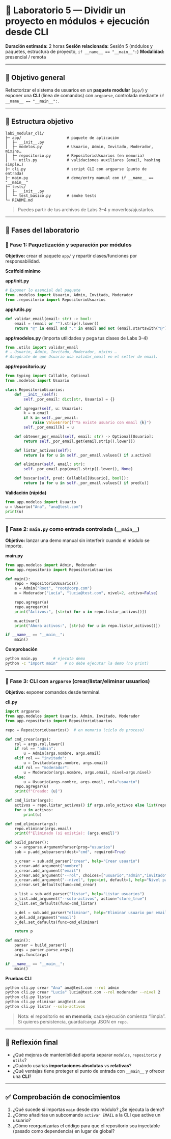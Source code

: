 # 🧭 Laboratorio 5 — Dividir un proyecto en módulos + ejecución desde CLI

**Duración estimada:** 2 horas
**Sesión relacionada:** Sesión 5 (módulos y paquetes, estructura de proyecto, `if __name__ == "__main__":`)
**Modalidad:** presencial / remota

---

## 🎯 Objetivo general

Refactorizar el sistema de usuarios en un **paquete modular** (`app/`) y exponer una **CLI** (línea de comandos) con `argparse`, controlada mediante `if __name__ == "__main__":`.

---

## 📁 Estructura objetivo

```
lab5_modular_cli/
├─ app/                    # paquete de aplicación
│  ├─ __init__.py
│  ├─ modelos.py           # Usuario, Admin, Invitado, Moderador, mixins…
│  ├─ repositorio.py       # RepositorioUsuarios (en memoria)
│  └─ utils.py             # validaciones auxiliares (email, hashing simple…)
├─ cli.py                  # script CLI con argparse (punto de entrada)
├─ main.py                 # demo/entry manual con if __name__ == "__main__"
├─ tests/
│  ├─ __init__.py
│  └─ test_basico.py       # smoke tests
└─ README.md
```

> Puedes partir de tus archivos de Labs 3–4 y moverlos/ajustarlos.

---

## 🔬 Fases del laboratorio

### 🔹 Fase 1: Paquetización y separación por módulos

**Objetivo:** crear el paquete `app/` y repartir clases/funciones por responsabilidad.

**Scaffold mínimo**

**app/**init**.py**

```python
# Exponer lo esencial del paquete
from .modelos import Usuario, Admin, Invitado, Moderador
from .repositorio import RepositorioUsuarios
```

**app/utils.py**

```python
def validar_email(email: str) -> bool:
    email = (email or "").strip().lower()
    return "@" in email and "." in email and not (email.startswith("@") or email.endswith("@"))
```

**app/modelos.py** (importa utilidades y pega tus clases de Labs 3–4)

```python
from .utils import validar_email
# … Usuario, Admin, Invitado, Moderador, mixins …
# Asegúrate de que Usuario usa validar_email en el setter de email.
```

**app/repositorio.py**

```python
from typing import Callable, Optional
from .modelos import Usuario

class RepositorioUsuarios:
    def __init__(self):
        self._por_email: dict[str, Usuario] = {}

    def agregar(self, u: Usuario):
        k = u.email
        if k in self._por_email:
            raise ValueError(f"Ya existe usuario con email {k}")
        self._por_email[k] = u

    def obtener_por_email(self, email: str) -> Optional[Usuario]:
        return self._por_email.get(email.strip().lower())

    def listar_activos(self):
        return [u for u in self._por_email.values() if u.activo]

    def eliminar(self, email: str):
        self._por_email.pop(email.strip().lower(), None)

    def buscar(self, pred: Callable[[Usuario], bool]):
        return [u for u in self._por_email.values() if pred(u)]
```

**Validación (rápida)**

```python
from app.modelos import Usuario
u = Usuario("Ana", "ana@test.com")
print(u)
```

---

### 🔹 Fase 2: `main.py` como entrada controlada (`__main__`)

**Objetivo:** lanzar una demo manual sin interferir cuando el módulo se importe.

**main.py**

```python
from app.modelos import Admin, Moderador
from app.repositorio import RepositorioUsuarios

def main():
    repo = RepositorioUsuarios()
    a = Admin("Root", "root@corp.com")
    m = Moderador("Lucía", "lucia@test.com", nivel=2, activo=False)

    repo.agregar(a)
    repo.agregar(m)
    print("Activos:", [str(u) for u in repo.listar_activos()])

    m.activar()
    print("Ahora activos:", [str(u) for u in repo.listar_activos()])

if __name__ == "__main__":
    main()
```

**Comprobación**

```bash
python main.py       # ejecuta demo
python -c "import main"   # no debe ejecutar la demo (no print)
```

---

### 🔹 Fase 3: CLI con `argparse` (crear/listar/eliminar usuarios)

**Objetivo:** exponer comandos desde terminal.

**cli.py**

```python
import argparse
from app.modelos import Usuario, Admin, Invitado, Moderador
from app.repositorio import RepositorioUsuarios

repo = RepositorioUsuarios()  # en memoria (ciclo de proceso)

def cmd_crear(args):
    rol = args.rol.lower()
    if rol == "admin":
        u = Admin(args.nombre, args.email)
    elif rol == "invitado":
        u = Invitado(args.nombre, args.email)
    elif rol == "moderador":
        u = Moderador(args.nombre, args.email, nivel=args.nivel)
    else:
        u = Usuario(args.nombre, args.email, rol="usuario")
    repo.agregar(u)
    print(f"Creado: {u}")

def cmd_listar(args):
    activos = repo.listar_activos() if args.solo_activos else list(repo.buscar(lambda u: True))
    for u in activos:
        print(u)

def cmd_eliminar(args):
    repo.eliminar(args.email)
    print(f"Eliminado (si existía): {args.email}")

def build_parser():
    p = argparse.ArgumentParser(prog="usuarios")
    sub = p.add_subparsers(dest="cmd", required=True)

    p_crear = sub.add_parser("crear", help="Crear usuario")
    p_crear.add_argument("nombre")
    p_crear.add_argument("email")
    p_crear.add_argument("--rol", choices=["usuario","admin","invitado","moderador"], default="usuario")
    p_crear.add_argument("--nivel", type=int, default=1, help="Nivel para moderador")
    p_crear.set_defaults(func=cmd_crear)

    p_list = sub.add_parser("listar", help="Listar usuarios")
    p_list.add_argument("--solo-activos", action="store_true")
    p_list.set_defaults(func=cmd_listar)

    p_del = sub.add_parser("eliminar", help="Eliminar usuario por email")
    p_del.add_argument("email")
    p_del.set_defaults(func=cmd_eliminar)

    return p

def main():
    parser = build_parser()
    args = parser.parse_args()
    args.func(args)

if __name__ == "__main__":
    main()
```

**Pruebas CLI**

```bash
python cli.py crear "Ana" ana@test.com --rol admin
python cli.py crear "Lucía" lucia@test.com --rol moderador --nivel 2
python cli.py listar
python cli.py eliminar ana@test.com
python cli.py listar --solo-activos
```

> Nota: el repositorio es **en memoria**; cada ejecución comienza “limpia”. Si quieres persistencia, guarda/carga JSON en `repo`.

---

## 🧠 Reflexión final

* ¿Qué mejoras de mantenibilidad aporta separar `modelos`, `repositorio` y `utils`?
* ¿Cuándo usarías **importaciones absolutas** vs **relativas**?
* ¿Qué ventajas tiene proteger el punto de entrada con `__main__` y ofrecer una **CLI**?

---

## ✅ Comprobación de conocimientos

1. ¿Qué sucede si importas `main` desde otro módulo? ¿Se ejecuta la demo?
2. ¿Cómo añadirías un subcomando `activar EMAIL` a la CLI que active un usuario?
3. ¿Cómo reorganizarías el código para que el repositorio sea inyectable (pasado como dependencia) en lugar de global?
